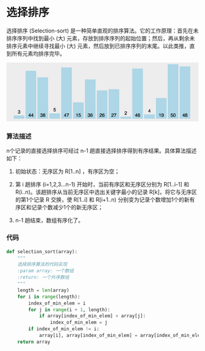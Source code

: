 # 选择排序

选择排序 (Selection-sort) 是一种简单直观的排序算法。它的工作原理：首先在未排序序列中找到最小 (大) 元素，存放到排序序列的起始位置；然后，再从剩余未排序元素中继续寻找最小 (大) 元素，然后放到已排序序列的末尾。以此类推，直到所有元素均排序完毕。

![](img/selection_sort.gif)

### 算法描述

n个记录的直接选择排序可经过 n-1 趟直接选择排序得到有序结果。具体算法描述如下：

1. 初始状态：无序区为 R[1..n] ，有序区为空；

2. 第 i 趟排序 (i=1,2,3…n-1) 开始时，当前有序区和无序区分别为 R[1..i-1] 和 R(i..n)。该趟排序从当前无序区中选出关键字最小的记录  R[k]，将它与无序区的第1个记录 R 交换，使 R[1..i] 和 R[i+1..n) 分别变为记录个数增加1个的新有序区和记录个数减少1个的新无序区；

3. n-1 趟结束，数组有序化了。

### 代码

```python
def selection_sort(array):
    """
    选择排序算法的代码实现
    :param array: 一个数组
    :return: 一个升序数组
    """
    length = len(array)
    for i in range(length):
        index_of_min_elem = i
        for j in range(i + 1, length):
            if array[index_of_min_elem] > array[j]:
                index_of_min_elem = j
        if index_of_min_elem != i:
            array[i], array[index_of_min_elem] = array[index_of_min_elem], array[i]
    return array
```

